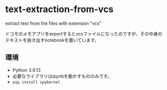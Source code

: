 # text-extraction-from-vcs
extract text from the files with extension "vcs"

ドコモのメモアプリをexportするとvcsファイルになったのですが、その中身のテキストを抜き出すnotebookを置いています。

## 環境
- Python 3.9.13
- 必要なライブラリはipynbを動かすもののみです。
- `pip install ipykernel`
